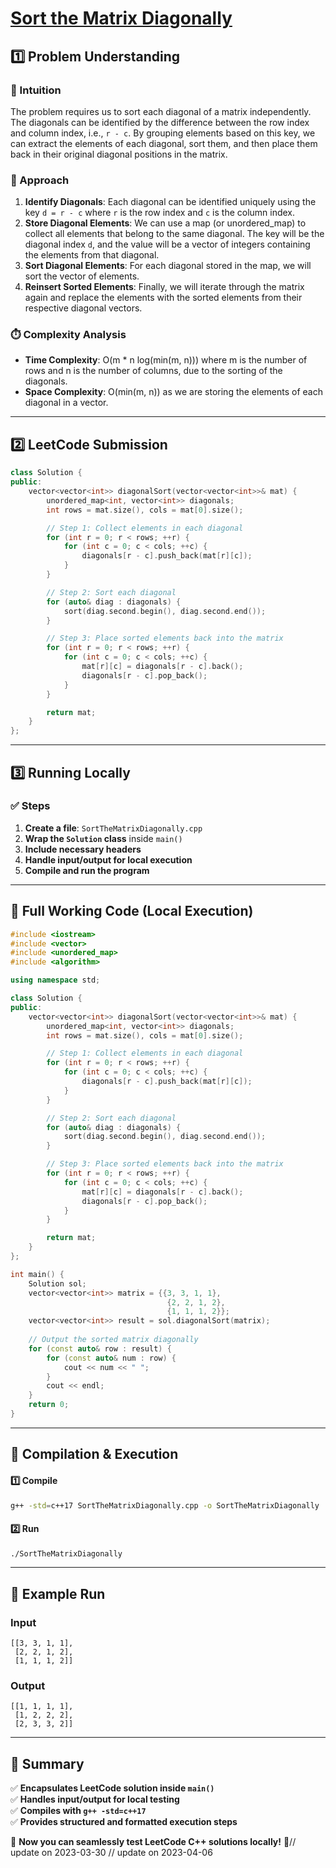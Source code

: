 # **[Sort the Matrix Diagonally](https://leetcode.com/problems/sort-the-matrix-diagonally/description/)**  

## **1️⃣ Problem Understanding**  
### **📌 Intuition**  
The problem requires us to sort each diagonal of a matrix independently. The diagonals can be identified by the difference between the row index and column index, i.e., `r - c`. By grouping elements based on this key, we can extract the elements of each diagonal, sort them, and then place them back in their original diagonal positions in the matrix.

### **🚀 Approach**  
1. **Identify Diagonals**: Each diagonal can be identified uniquely using the key `d = r - c` where `r` is the row index and `c` is the column index. 
2. **Store Diagonal Elements**: We can use a map (or unordered_map) to collect all elements that belong to the same diagonal. The key will be the diagonal index `d`, and the value will be a vector of integers containing the elements from that diagonal.
3. **Sort Diagonal Elements**: For each diagonal stored in the map, we will sort the vector of elements.
4. **Reinsert Sorted Elements**: Finally, we will iterate through the matrix again and replace the elements with the sorted elements from their respective diagonal vectors.

### **⏱️ Complexity Analysis**  
- **Time Complexity**: O(m * n log(min(m, n))) where m is the number of rows and n is the number of columns, due to the sorting of the diagonals.
- **Space Complexity**: O(min(m, n)) as we are storing the elements of each diagonal in a vector.

---  

## **2️⃣ LeetCode Submission**  
```cpp
class Solution {
public:
    vector<vector<int>> diagonalSort(vector<vector<int>>& mat) {
        unordered_map<int, vector<int>> diagonals;
        int rows = mat.size(), cols = mat[0].size();

        // Step 1: Collect elements in each diagonal
        for (int r = 0; r < rows; ++r) {
            for (int c = 0; c < cols; ++c) {
                diagonals[r - c].push_back(mat[r][c]);
            }
        }

        // Step 2: Sort each diagonal
        for (auto& diag : diagonals) {
            sort(diag.second.begin(), diag.second.end());
        }

        // Step 3: Place sorted elements back into the matrix
        for (int r = 0; r < rows; ++r) {
            for (int c = 0; c < cols; ++c) {
                mat[r][c] = diagonals[r - c].back();
                diagonals[r - c].pop_back();
            }
        }

        return mat;
    }
};  
```

---  

## **3️⃣ Running Locally**  
### **✅ Steps**  
1. **Create a file**: `SortTheMatrixDiagonally.cpp`  
2. **Wrap the `Solution` class** inside `main()`  
3. **Include necessary headers**  
4. **Handle input/output for local execution**  
5. **Compile and run the program**  

---  

## **📝 Full Working Code (Local Execution)**  
```cpp
#include <iostream>
#include <vector>
#include <unordered_map>
#include <algorithm>

using namespace std;

class Solution {
public:
    vector<vector<int>> diagonalSort(vector<vector<int>>& mat) {
        unordered_map<int, vector<int>> diagonals;
        int rows = mat.size(), cols = mat[0].size();

        // Step 1: Collect elements in each diagonal
        for (int r = 0; r < rows; ++r) {
            for (int c = 0; c < cols; ++c) {
                diagonals[r - c].push_back(mat[r][c]);
            }
        }

        // Step 2: Sort each diagonal
        for (auto& diag : diagonals) {
            sort(diag.second.begin(), diag.second.end());
        }

        // Step 3: Place sorted elements back into the matrix
        for (int r = 0; r < rows; ++r) {
            for (int c = 0; c < cols; ++c) {
                mat[r][c] = diagonals[r - c].back();
                diagonals[r - c].pop_back();
            }
        }

        return mat;
    }
};

int main() {
    Solution sol;
    vector<vector<int>> matrix = {{3, 3, 1, 1},
                                   {2, 2, 1, 2},
                                   {1, 1, 1, 2}};
    vector<vector<int>> result = sol.diagonalSort(matrix);
    
    // Output the sorted matrix diagonally
    for (const auto& row : result) {
        for (const auto& num : row) {
            cout << num << " ";
        }
        cout << endl;
    }
    return 0;
}
```  

---  

## **🔧 Compilation & Execution**  
#### **1️⃣ Compile**  
```bash
g++ -std=c++17 SortTheMatrixDiagonally.cpp -o SortTheMatrixDiagonally
```  

#### **2️⃣ Run**  
```bash
./SortTheMatrixDiagonally
```  

---  

## **🎯 Example Run**  
### **Input**  
```
[[3, 3, 1, 1],
 [2, 2, 1, 2],
 [1, 1, 1, 2]]
```  
### **Output**  
```
[[1, 1, 1, 1],
 [1, 2, 2, 2],
 [2, 3, 3, 2]]
```  

---  

## **📌 Summary**  
✅ **Encapsulates LeetCode solution inside `main()`**  
✅ **Handles input/output for local testing**  
✅ **Compiles with `g++ -std=c++17`**  
✅ **Provides structured and formatted execution steps**  

🚀 **Now you can seamlessly test LeetCode C++ solutions locally!** 🚀// update on 2023-03-30
// update on 2023-04-06
